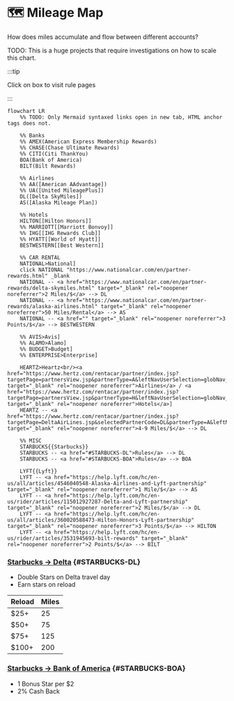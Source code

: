 # 🗺️ Mileage Map

How does miles accumulate and flow between different accounts?

TODO: This is a huge projects that require investigations on how to scale this chart.

:::tip

Click on box to visit rule pages

:::

```mermaid
flowchart LR
    %% TODO: Only Mermaid syntaxed links open in new tab, HTML anchor tags does not.

    %% Banks
    %% AMEX(American Express Membership Rewards)
    %% CHASE(Chase Ultimate Rewards)
    %% CITI(Citi ThankYou)
    BOA(Bank of America)
    BILT(Bilt Rewards)

    %% Airlines
    %% AA([American AAdvantage])
    %% UA([United MileagePlus])
    DL([Delta SkyMiles])
    AS([Alaska Mileage Plan])

    %% Hotels
    HILTON[[Hilton Honors]]
    %% MARRIOTT[[Marriott Bonvoy]]
    %% IHG[[IHG Rewards Club]]
    %% HYATT[[World of Hyatt]]
    BESTWESTERN[[Best Western]]

    %% CAR RENTAL
    NATIONAL>National]
    click NATIONAL "https://www.nationalcar.com/en/partner-rewards.html" _blank
    NATIONAL -- <a href="https://www.nationalcar.com/en/partner-rewards/delta-skymiles.html" target="_blank" rel="noopener noreferrer">2 Miles/$</a> --> DL
    NATIONAL -- <a href="https://www.nationalcar.com/en/partner-rewards/alaska-airlines.html" target="_blank" rel="noopener noreferrer">50 Miles/Rental</a> --> AS
    NATIONAL -- <a href="" target="_blank" rel="noopener noreferrer">3 Points/$</a> --> BESTWESTERN

    %% AVIS>Avis]
    %% ALAMO>Alamo]
    %% BUDGET>Budget]
    %% ENTERPRISE>Enterprise]

    HEARTZ>Heartz<br/><a href="https://www.hertz.com/rentacar/partner/index.jsp?targetPage=partnersView.jsp&partnerType=A&leftNavUserSelection=globNav_8_1" target="_blank" rel="noopener noreferrer">Airlines</a> / <a href="https://www.hertz.com/rentacar/partner/index.jsp?targetPage=partnersView.jsp&partnerType=H&leftNavUserSelection=globNav_8_1" target="_blank" rel="noopener noreferrer">Hotels</a>]
    HEARTZ -- <a href="https://www.hertz.com/rentacar/partner/index.jsp?targetPage=DeltaAirLines.jsp&selectedPartnerCode=DL&partnerType=A&leftNavUserSelection=globNav_8_1" target="_blank" rel="noopener noreferrer">4-9 Miles/$</a> --> DL

    %% MISC
    STARBUCKS{{Starbucks}}
    STARBUCKS -- <a href="#STARBUCKS-DL">Rules</a> --> DL
    STARBUCKS -- <a href="#STARBUCKS-BOA">Rules</a> --> BOA

    LYFT{{Lyft}}
    LYFT -- <a href="https://help.lyft.com/hc/en-us/all/articles/4546040548-Alaska-Airlines-and-Lyft-partnership" target="_blank" rel="noopener noreferrer">1 Mile/$</a> --> AS
    LYFT -- <a href="https://help.lyft.com/hc/en-us/rider/articles/115012927287-Delta-and-Lyft-partnership" target="_blank" rel="noopener noreferrer">2 Miles/$</a> --> DL
    LYFT -- <a href="https://help.lyft.com/hc/en-us/all/articles/360020588473-Hilton-Honors-Lyft-partnership" target="_blank" rel="noopener noreferrer">3 Points/$</a> --> HILTON
    LYFT -- <a href="https://help.lyft.com/hc/en-us/rider/articles/3531945693-bilt-rewards" target="_blank" rel="noopener noreferrer">2 Points/$</a> --> BILT
```

### [Starbucks → Delta](https://www.deltastarbucks.com/) {#STARBUCKS-DL}

- Double Stars on Delta travel day
- Earn stars on reload

| Reload | Miles |
| ------ | ----- |
| $25+   | 25    |
| $50+   | 75    |
| $75+   | 125   |
| $100+  | 200   |

### [Starbucks → Bank of America](https://promotions.bankofamerica.com/starbucks) {#STARBUCKS-BOA}

- 1 Bonus Star per $2
- 2% Cash Back
